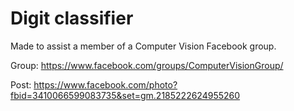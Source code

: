 # Digit classifier

Made to assist a member of a Computer Vision Facebook group.

Group: https://www.facebook.com/groups/ComputerVisionGroup/

Post: https://www.facebook.com/photo?fbid=3410066599083735&set=gm.2185222624955260

